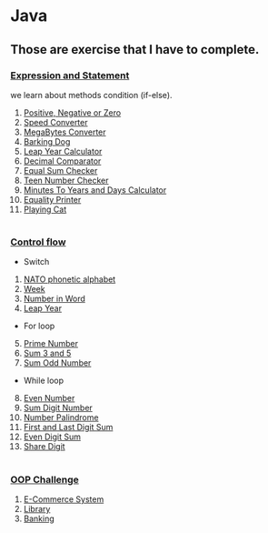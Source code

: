 # Java

## Those are exercise that I have to complete.

### [Expression and Statement](./Day-02-expression-statement/README.md)

we learn about methods condition (if-else).

1. [Positive, Negative or Zero](./Day-02-expression-statement/src/PositiveNegativeZero.java)
2. [Speed Converter](./Day-02-expression-statement/src/SpeedConverter.java)
3. [MegaBytes Converter](./Day-02-expression-statement/src/MegaBytesConverter.java)
4. [Barking Dog](./Day-02-expression-statement/src/BarkingDog.java)
5. [Leap Year Calculator](./Day-02-expression-statement/src/LeapYear.java)
6. [Decimal Comparator](./Day-02-expression-statement/src/DecimalComparator.java)
7. [Equal Sum Checker](./Day-02-expression-statement/src/EqualSumChecker.java)
8. [Teen Number Checker](./Day-02-expression-statement/src/TeenNumberChecker.java)
9. [Minutes To Years and Days Calculator](./Day-02-expression-statement/src/MinutesToYearsDaysCalculator.java)
10. [Equality Printer](./Day-02-expression-statement/src/IntEqualityPrinter.java)
11. [Playing Cat](./Day-02-expression-statement/src/PlayingCat.java)

#

### [Control flow](./Day-03-constrol-flow/README.md)

- Switch

1. [NATO phonetic alphabet](./Day-03-constrol-flow/src/challenge_switch_case/Main.java)
2. [Week](./Day-03-constrol-flow/src/challenge_switch_case/Week.java)
3. [Number in Word](./Day-03-constrol-flow/src/challenge_switch_case/printNumberInWord.java)
4. [Leap Year](./Day-03-constrol-flow/src/challenge_switch_case/NumberOfDayInMonthWithLeapYear.java)

- For loop

5. [Prime Number](./Day-03-constrol-flow/src/loop_challenge/PrimeNumber.java)
6. [Sum 3 and 5 ](./Day-03-constrol-flow/src/loop_challenge/Sum3And5.java)
7. [Sum Odd Number](./Day-03-constrol-flow/src/loop_challenge/SumODD.java)

- While loop

8. [Even Number](./Day-03-constrol-flow/src/while_loop_challenge/EvenNumber.java)
9. [Sum Digit Number](./Day-03-constrol-flow/src/while_loop_challenge/SumDigit.java)
10. [Number Palindrome](./Day-03-constrol-flow/src/loop_challenge/NumberPalindrome.java)
11. [First and Last Digit Sum](./Day-03-constrol-flow/src/loop_challenge/FirstAndLastDigitSum.java)
12. [Even Digit Sum](./Day-03-constrol-flow/src/loop_challenge/EvenDigitSum.java)
13. [Share Digit](./Day-03-constrol-flow/src/loop_challenge/SharedDigit.java)

#

### [OOP Challenge](./Day-02-expression-statement/README.md)

1. [E-Commerce System](./Day-12-OOP/src/ecommerce_system/Main.java)
2. [Library](./Day-12-OOP/src/library/Main.java)
3. [Banking](./Day-13-polymorphism/src/banking/Main.java)
